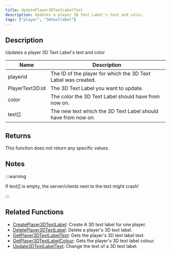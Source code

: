 ```yaml
---
title: UpdatePlayer3DTextLabelText
description: Updates a player 3D Text Label's text and color.
tags: ["player", "3dtextlabel"]
---
```


<VersionWarn version='SA-MP 0.3a' />

## Description

Updates a player 3D Text Label's text and color

| Name            | Description                                                   |
| --------------- | ------------------------------------------------------------- |
| playerid        | The ID of the player for which the 3D Text Label was created. |
| PlayerText3D:id | The 3D Text Label you want to update.                         |
| color           | The color the 3D Text Label should have from now on.          |
| text[]          | The new text which the 3D Text Label should have from now on. |

## Returns

This function does not return any specific values.

## Notes

:::warning

If text[] is empty, the server/clients next to the text might crash!

:::

## Related Functions

- [CreatePlayer3DTextLabel](CreatePlayer3DTextLabel): Create A 3D text label for one player.
- [DeletePlayer3DTextLabel](DeletePlayer3DTextLabel): Delete a player's 3D text label.
- [GetPlayer3DTextLabelText](GetPlayer3DTextLabelText): Gets the player's 3D text label text.
- [GetPlayer3DTextLabelColour](GetPlayer3DTextLabelColour): Gets the player's 3D text label colour.
- [Update3DTextLabelText](Update3DTextLabelText): Change the text of a 3D text label.
